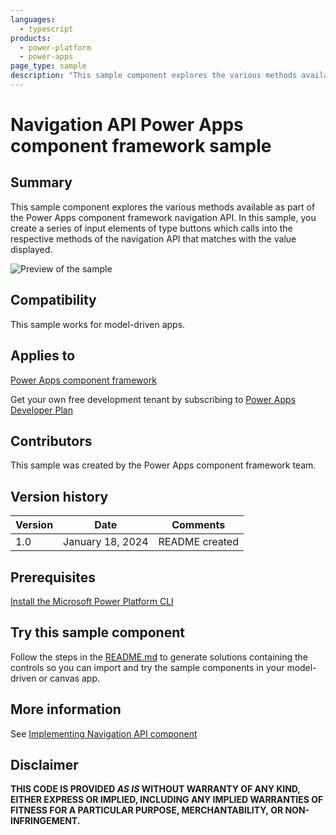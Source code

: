 ```yaml
---
languages:
  - typescript
products:
  - power-platform
  - power-apps
page_type: sample
description: "This sample component explores the various methods available as part of the Power Apps component framework navigation API. In this sample, you create a series of input elements of type buttons which calls into the respective methods of the navigation API that matches with the value displayed."
---
```


# Navigation API Power Apps component framework sample

## Summary

This sample component explores the various methods available as part of the Power Apps component framework navigation API. In this sample, you create a series of input elements of type buttons which calls into the respective methods of the navigation API that matches with the value displayed.

![Preview of the sample](https://learn.microsoft.com/power-apps/developer/component-framework/media/navigation-api-control.png)

## Compatibility

This sample works for model-driven apps.

## Applies to

[Power Apps component framework](https://learn.microsoft.com/power-apps/developer/component-framework/overview)

Get your own free development tenant by subscribing to [Power Apps Developer Plan](https://learn.microsoft.com/power-platform/developer/plan)

## Contributors

This sample was created by the Power Apps component framework team.

## Version history

| Version | Date             | Comments       |
| ------- | ---------------- | -------------- |
| 1.0     | January 18, 2024 | README created |

## Prerequisites

[Install the Microsoft Power Platform CLI](https://learn.microsoft.com/power-platform/developer/cli/introduction)

## Try this sample component

Follow the steps in the [README.md](../README.md) to generate solutions containing the controls so you can import and try the sample components in your model-driven or canvas app.

## More information

See [Implementing Navigation API component](https://learn.microsoft.com/power-apps/developer/component-framework/sample-controls/navigation-api-control)

## Disclaimer

**THIS CODE IS PROVIDED _AS IS_ WITHOUT WARRANTY OF ANY KIND, EITHER EXPRESS OR IMPLIED, INCLUDING ANY IMPLIED WARRANTIES OF FITNESS FOR A PARTICULAR PURPOSE, MERCHANTABILITY, OR NON-INFRINGEMENT.**

